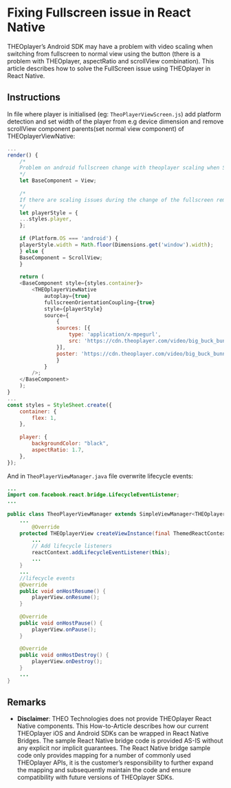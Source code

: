 # Fixing Fullscreen issue in React Native

THEOplayer’s Android SDK may have a problem with video scaling when switching from fullscreen to normal view using the button (there is a problem with THEOplayer, aspectRatio and scrollView combination). This article describes how to solve the FullScreen issue using THEOplayer in React Native.

## Instructions

In file where player is initialised (eg: `TheoPlayerViewScreen.js`) add platform detection and set width of the player from e.g device dimension and remove scrollView component parents(set normal view component) of THEOplayerViewNative:

```js
...
render() {
    /*
    Problem on android fullscreen change with theoplayer scaling when ScrollView component is set
    */
    let BaseComponent = View;
    
    /*
    If there are scaling issues during the change of the fullscreen remove 'aspectRatio' & set player height
    */
    let playerStyle = {
    ...styles.player,
    };
    
    if (Platform.OS === 'android') {
    playerStyle.width = Math.floor(Dimensions.get('window').width);
    } else {
    BaseComponent = ScrollView;
    }
    
    return (
    <BaseComponent style={styles.container}>
        <THEOplayerViewNative
            autoplay={true}
            fullscreenOrientationCoupling={true}
            style={playerStyle}
            source={
                {
                sources: [{
                    type: 'application/x-mpegurl',
                    src: 'https://cdn.theoplayer.com/video/big_buck_bunny/big_buck_bunny.m3u8',
                }],
                poster: 'https://cdn.theoplayer.com/video/big_buck_bunny/poster.jpg'
                }
            }
        />;
    </BaseComponent>
    );
}
...
const styles = StyleSheet.create({
    container: {
        flex: 1,
    },
    
    player: {
        backgroundColor: "black",
        aspectRatio: 1.7,
    },
});
```

And in `TheoPlayerViewManager.java` file overwrite lifecycle events:

```java
...
import com.facebook.react.bridge.LifecycleEventListener;
...
    
public class TheoPlayerViewManager extends SimpleViewManager<THEOplayerView> implements LifecycleEventListener {
    ...
        @Override
    protected THEOplayerView createViewInstance(final ThemedReactContext reactContext) {
        ...
        // Add lifecycle listeners
        reactContext.addLifecycleEventListener(this);
        ...
    }
    ...
    //lifecycle events
    @Override
    public void onHostResume() {
        playerView.onResume();
    }
    
    @Override
    public void onHostPause() {
        playerView.onPause();
    }
    
    @Override
    public void onHostDestroy() {
        playerView.onDestroy();
    }
    ...
}
```

## Remarks

- **Disclaimer**: THEO Technologies does not provide THEOplayer React Native components. This How-to-Article describes how our current THEOplayer iOS and Android SDKs can be wrapped in React Native Bridges. The sample React Native bridge code is provided AS-IS without any explicit nor implicit guarantees. The React Native bridge sample code only provides mapping for a number of commonly used THEOplayer APIs, it is the customer’s responsibility to further expand the mapping and subsequently maintain the code and ensure compatibility with future versions of THEOplayer SDKs.